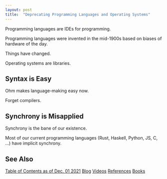 ```yaml
---
layout: post
title:  "Deprecating Programming Languages and Operating Systems"
---
```


Programming languages are IDEs for programming.

Programming languages were invented in the mid-1900s based on biases of hardware of the day.

Things have changed.

Operating systems are libraries.

## Syntax is Easy

Ohm makes language-making easy now.

Forget compilers.

## Synchrony is Misapplied

Synchrony is the bane of our existence. 

Most of our current programming languages (Rust, Haskell, Python, JS, C, …) have implicit synchrony.

## See Also

[Table of Contents as of Dec. 01 2021](https://guitarvydas.github.io/2021/12/10/Table-of-Contents-Dec-01-2021.html)
[Blog](https://guitarvydas.github.io)
[Videos](https://www.youtube.com/channel/UC9EJr0nKHwadbHUtc5zHdmQ/videos)
[References](https://guitarvydas.github.io/2021/01/14/References.html)
[Books](https://leanpub.com/u/paul-tarvydas.html)

<script src="https://utteranc.es/client.js" 
        repo="guitarvydas/guitarvydas.github.io" 
        issue-term="pathname" 
        theme="github-light" 
        crossorigin="anonymous" > 
</script> 
